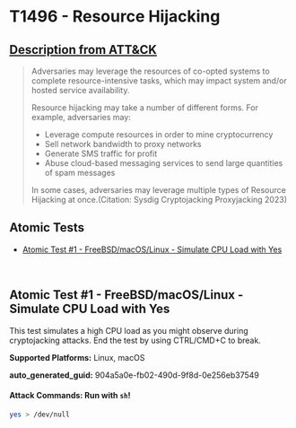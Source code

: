 # T1496 - Resource Hijacking
## [Description from ATT&CK](https://attack.mitre.org/techniques/T1496)
<blockquote>Adversaries may leverage the resources of co-opted systems to complete resource-intensive tasks, which may impact system and/or hosted service availability. 

Resource hijacking may take a number of different forms. For example, adversaries may:

* Leverage compute resources in order to mine cryptocurrency
* Sell network bandwidth to proxy networks
* Generate SMS traffic for profit
* Abuse cloud-based messaging services to send large quantities of spam messages

In some cases, adversaries may leverage multiple types of Resource Hijacking at once.(Citation: Sysdig Cryptojacking Proxyjacking 2023)</blockquote>

## Atomic Tests

- [Atomic Test #1 - FreeBSD/macOS/Linux - Simulate CPU Load with Yes](#atomic-test-1---freebsdmacoslinux---simulate-cpu-load-with-yes)


<br/>

## Atomic Test #1 - FreeBSD/macOS/Linux - Simulate CPU Load with Yes
This test simulates a high CPU load as you might observe during cryptojacking attacks.
End the test by using CTRL/CMD+C to break.

**Supported Platforms:** Linux, macOS


**auto_generated_guid:** 904a5a0e-fb02-490d-9f8d-0e256eb37549






#### Attack Commands: Run with `sh`! 


```sh
yes > /dev/null
```






<br/>
